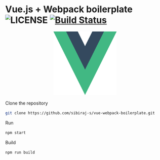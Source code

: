 # Vue.js + Webpack boilerplate ![LICENSE](https://badgen.net/github/license/sibiraj-s/vue-webpack-boilerplate) [![Build Status](https://travis-ci.com/sibiraj-s/vue-webpack-boilerplate.svg?branch=master)](https://travis-ci.com/sibiraj-s/vue-webpack-boilerplate)

<p align="center">
  <img src="./src/assets/vue.svg" width="200" height="200" alt="vue.js" />
</p>

Clone the repository

```bash
git clone https://github.com/sibiraj-s/vue-webpack-boilerplate.git
```

Run

```bash
npm start
```

Build

```bash
npm run build
```
